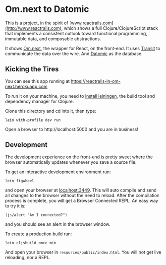 # Om.next to Datomic

This is a project, in the spirit of [www.reactrails.com](http://www.reactrails.com), which shows a full Clojure/ClojureScript stack that implements a consistent outlook toward functional programming, immutable data, and composable abstractions.

It shows [Om.next](https://github.com/omcljs/om/wiki/Quick-Start-%28om.next%29), the wrapper for React, on the front-end. It uses [Transit](https://github.com/cognitect/transit-format) to communicate the data over the wire. And [Datomic](http://www.datomic.com/) as the database.

## Kicking the Tires

You can see this app running at https://reactrails-in-om-next.herokuapp.com

To run it on your machine, you need to [install leiningen](http://leiningen.org/), the build tool and dependency manager for Clojure.

Clone this directory and cd into it, then type:

    lein with-profile dev run

Open a browser to http://localhost:5000 and you are in business!

## Development

The development experience on the front-end is pretty sweet where the browser automatically updates whenever you save a source file.

To get an interactive development environment run:

    lein figwheel

and open your browser at [localhost:3449](http://localhost:3449/).
This will auto compile and send all changes to the browser without the
need to reload. After the compilation process is complete, you will
get a Browser Connected REPL. An easy way to try it is:

    (js/alert "Am I connected?")

and you should see an alert in the browser window.

To create a production build run:

    lein cljsbuild once min

And open your browser in `resources/public/index.html`. You will not
get live reloading, nor a REPL. 
